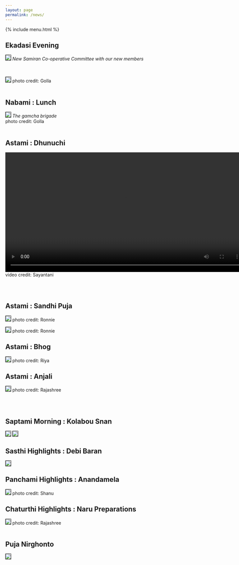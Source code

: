 ```yaml
---
layout: page
permalink: /news/
---
```


{% include menu.html %}
<div id="fb-root"></div>

<h2>Ekadasi Evening</h2>
<img style="border:1px solid black;" src="/images/puja2022/2022-ekadasi-samiran.jpg"><img>
<I>New Samiran Co-operative Committee with our new members</I><br/>
<br/><br/>

<div style="color:white;" id="demo"></div>

<img style="border:1px solid black;" src="/images/puja2022/2022-bhasan.jpg"><img>
photo credit: Golla
<br/><br/>
<h2>Nabami : Lunch</h2>
<img style="border:1px solid black;" src="/images/puja2022/2022-poribeshan.jpg"><img>
<I>The gamcha brigade</I><br/>
photo credit: Golla
<br/><br/>
<h2>Astami : Dhunuchi</h2>
<video width="750" controls>
  <source type="video/mp4" src="/images/puja2022/2022-dhunuchi-joy.mp4">
  This video rendering is not supported in your browser.
</video>
video credit: Sayantani

<br/><br/>
<h2>Astami : Sandhi Puja</h2>
<img style="border:1px solid black;" src="/images/puja2022/2022-sandhi-pujo.jpg"><img>
photo credit: Ronnie

<img style="border:1px solid black;" src="/images/puja2022/2022-astami.jpg"><img>
photo credit: Ronnie

<h2>Astami : Bhog</h2>
<img style="border:1px solid black;" src="/images/puja2022/2022-pujo-upochar.jpg"><img>
photo credit: Riya

<h2>Astami : Anjali</h2>
<img style="border:1px solid black;" src="/images/puja2022/2022-astami-pushpanjali.jpg"><img>
photo credit: Rajashree

<br/><br/>
<h2>Saptami Morning : Kolabou Snan</h2>
<img style="border:1px solid black;" src="/images/puja2022/2022-kolabou1.jpg"><img>
<img style="border:1px solid black;" src="/images/puja2022/2022-kolabou2.jpg"><img>


<h2>Sasthi Highlights : Debi Baran</h2>
<img style="border:1px solid black;" src="/images/puja2022/2022-sasthi.jpg"><img>



<h2>Panchami Highlights : Anandamela</h2>
<img style="border:1px solid black;" src="/images/puja2022/2022-anandamela.jpg"><img>
photo credit: Shanu

<h2>Chaturthi Highlights : Naru Preparations</h2>
<img style="border:1px solid black;" src="/images/puja2022/2022-preparations1.jpg"><img>
photo credit: Rajashree
<br/><br/>
<h2>Puja Nirghonto</h2>
<img style="border:1px solid black;" src="/images/puja2022/nirghonto-2022.jpg"><img>




<script>
		function daysRemaining() {
		  var day  = 30
		  var month = 9
		  var year = 2022

		  var daystocount=new Date(year, month -1, day)
		  today=new Date()
		  daystocount.setFullYear(daystocount.getFullYear())
		  var oneday=1000*60*60*24
		  var daysToGo = (Math.ceil((daystocount.getTime()-today.getTime())/(oneday)))
		  var count = daysToGo *(-1) + 1;

		  if (daysToGo > -7) {
			  var text1 = "<img src='../images/"+count+".jpg'/>";
			  document.getElementById('demo').innerHTML += text1;
		  }
		  else {
			  count = 8;
			  var text2 = "<img src='../images/"+count+".jpg'/>";
			  document.getElementById('demo').innerHTML += text2;
		  }

		}

		daysRemaining();
		document.getElementById("newsbtn").style.backgroundColor = "orange";



</script>

